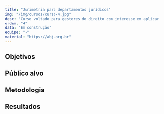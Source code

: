 ```yaml
---
title: "Jurimetria para departamentos jurídicos"
img: "/img/cursos/curso-4.jpg"
desc: "Curso voltado para gestores do direito com interesse em aplicar análise de dados em suas atividades."
ordem: "4"
data: "Em construção"
equipe: "-"
material: "https://abj.org.br"
---
```


## Objetivos

## Público alvo

## Metodologia

## Resultados
